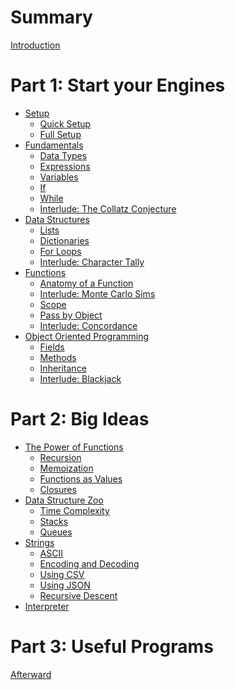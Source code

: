 # Summary

[Introduction](./introduction.md)

# Part 1: Start your Engines
- [Setup](./ch00_setup/00_setup.md)
    - [Quick Setup](./ch00_setup/01_quick_setup.md)
    - [Full Setup](./ch00_setup/02_full_setup.md)
- [Fundamentals](./ch01_fundamentals/00_what_is_python.md)
    - [Data Types](./ch01_fundamentals/01_data_types.md)
    - [Expressions](./ch01_fundamentals/02_expressions.md)
    - [Variables](./ch01_fundamentals/03_variables.md)
    - [If](./ch01_fundamentals/04_if.md)
    - [While](./ch01_fundamentals/05_while.md)
    - [Interlude: The Collatz Conjecture](./ch01_fundamentals/06_collatz.md)
- [Data Structures](./ch02_data_structures/00_data_structures.md)
    - [Lists](./ch02_data_structures/00_lists.md)
    - [Dictionaries](./ch02_data_structures/02_dictionaries.md)
    - [For Loops](./ch02_data_structures/01_for.md)
    - [Interlude: Character Tally](./ch02_data_structures/03_character_tally.md)
- [Functions]()
    - [Anatomy of a Function](./ch03_functions/00_function_basics.md)
    - [Interlude: Monte Carlo Sims](./ch03_functions/00_monte_carlo.md)
    - [Scope](./ch03_functions/01_scope.md)
    - [Pass by Object](./ch03_functions/02_pass_by_object.md)
    - [Interlude: Concordance](./ch03_functions/03_concordance.md)
- [Object Oriented Programming]()
    - [Fields]()
    - [Methods]()
    - [Inheritance]()
    - [Interlude: Blackjack]()
# Part 2: Big Ideas
- [The Power of Functions]()
    - [Recursion]()
    - [Memoization]()
    - [Functions as Values]()
    - [Closures]()
- [Data Structure Zoo]()
    - [Time Complexity]()
    - [Stacks]()
    - [Queues]()
- [Strings]()
    - [ASCII]()
    - [Encoding and Decoding]()
    - [Using CSV]()
    - [Using JSON]()
    - [Recursive Descent]()
- [Interpreter]()

# Part 3: Useful Programs
[Afterward]()
